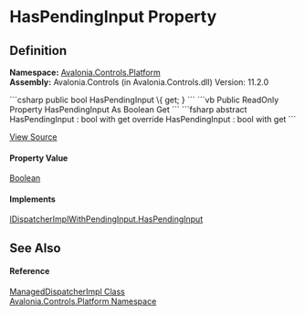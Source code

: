 # HasPendingInput Property




## Definition
**Namespace:** <a href="N_Avalonia_Controls_Platform">Avalonia.Controls.Platform</a>  
**Assembly:** Avalonia.Controls (in Avalonia.Controls.dll) Version: 11.2.0

<Tabs groupId="api-code-preview">
<TabItem value="csharp" label="C#">
```csharp
public bool HasPendingInput \{ get; }
```
</TabItem>
<TabItem value="vb" label="VB">
```vb
Public ReadOnly Property HasPendingInput As Boolean
	Get
```
</TabItem>
<TabItem value="fsharp" label="F#">
```fsharp
abstract HasPendingInput : bool with get
override HasPendingInput : bool with get
```
</TabItem>
</Tabs>



<a href="https://github.com/AvaloniaUI/Avalonia/tree/master/src/Avalonia.Controls/Platform/ManagedDispatcherImpl.cs#L57" title="View the source code">View Source</a>



#### Property Value
<a href="https://learn.microsoft.com/dotnet/api/system.boolean" target="_blank" rel="noopener noreferrer">Boolean</a>

#### Implements
<a href="P_Avalonia_Threading_IDispatcherImplWithPendingInput_HasPendingInput">IDispatcherImplWithPendingInput.HasPendingInput</a>  


## See Also


#### Reference
<a href="T_Avalonia_Controls_Platform_ManagedDispatcherImpl">ManagedDispatcherImpl Class</a>  
<a href="N_Avalonia_Controls_Platform">Avalonia.Controls.Platform Namespace</a>  
